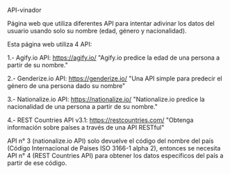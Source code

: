 API-vinador

Página web que utiliza diferentes API para intentar adivinar los datos del usuario usando solo su nombre (edad, género y nacionalidad).

Esta página web utiliza 4 API:

1.- Agify.io API: https://agify.io/
"Agify.io predice la edad de una persona a partir de su nombre."

2.- Genderize.io API: https://genderize.io/
"Una API simple para predecir el género de una persona dado su nombre"

3.- Nationalize.io API: https://nationalize.io/
"Nationalize.io predice la nacionalidad de una persona a partir de su nombre."

4.- REST Countries API v3.1: https://restcountries.com/
"Obtenga información sobre países a través de una API RESTful"

API n° 3 (nationalize.io API) solo devuelve el código del nombre del país (Código Internacional de Paises ISO 3166-1 alpha 2), entonces se necesita API n° 4 (REST Countries API) para obtener los datos específicos del país a partir de ese código.